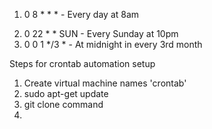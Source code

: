 1. 0 8 * * *  - Every day at 8am

2) 0 22 * * SUN - Every Sunday at 10pm
3) 0 0 1 */3 * - At midnight in every 3rd month


Steps for crontab automation setup

1. Create virtual machine names 'crontab'
2. sudo apt-get update
3. git clone command
3.
